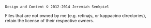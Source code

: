 `Design and Content © 2012-2014 Jeremiah Senkpiel`

Files that are not owned by me (e.g. retinajs, or kappacino directories), retain the license of their respective owners.
